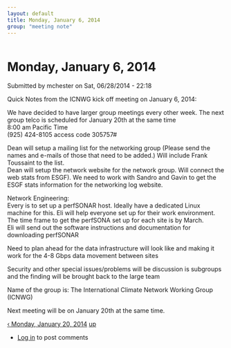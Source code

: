 ```yaml
---
layout: default
title: Monday, January 6, 2014
group: "meeting note"
---
```


<div id="content" class="column">
    <div class="section">
        <a id="main-content"></a>
        <h1 class="title" id="page-title">
            Monday, January 6, 2014        
        </h1>
        <div class="region region-content">
            <div id="block-system-main" class="block block-system">
                <div class="content">
                    <div id="node-22" class="node node-book node-full clearfix" about="/content/monday-january-6-2014" typeof="sioc:Item foaf:Document">
                        <span property="dc:title" content="Monday, January 6, 2014" class="rdf-meta element-hidden"></span><span property="sioc:num_replies" content="0" datatype="xsd:integer" class="rdf-meta element-hidden"></span>
                        <div class="meta submitted">
                            <span property="dc:date dc:created" content="2014-06-28T22:18:27-07:00" datatype="xsd:dateTime" rel="sioc:has_creator">Submitted by <span class="username" xml:lang="" about="/users/mchester" typeof="sioc:UserAccount" property="foaf:name" datatype="">mchester</span> on Sat, 06/28/2014 - 22:18</span>    
                        </div>
                        <div class="content clearfix">
                            <div class="field field-name-body field-type-text-with-summary field-label-hidden">
                                <div class="field-items">
                                    <div class="field-item even" property="content:encoded">
                                        <p>Quick Notes from the ICNWG kick off meeting on January 6, 2014:</p>
                                        <p>We have decided to have larger group meetings every other week. The next group telco is scheduled for January 20th at the same time<br>
                                            8:00 am Pacific Time<br>
                                            (925) 424-8105 access code 305757#
                                        </p>
                                        <p>Dean will setup a mailing list for the networking group (Please send the names and e-mails of those that need to be added.) Will include Frank Toussaint to the list.<br>
                                            Dean will setup the network website for the network group. Will connect the web stats from ESGF). We need to work with Sandro and Gavin to get the ESGF stats information for the networking log website.
                                        </p>
                                        <p>Network Engineering:<br>
                                            Every is to set up a perfSONAR host. Ideally have a dedicated Linux machine for this. Eli will help everyone set up for their work environment.<br>
                                            The time frame to get the perfSONA set up for each site is by March.<br>
                                            Eli will send out the software instructions and documentation for downloading perfSONAR 
                                        </p>
                                        <p>Need to plan ahead for the data infrastructure will look like and making it work for the 4-8 Gbps data movement between sites</p>
                                        <p>Security and other special issues/problems will be discussion is subgroups and the finding will be brought back to the large team</p>
                                        <p>Name of the group is: The International Climate Network Working Group (ICNWG)</p>
                                        <p>Next meeting will be on January 20th at the same time.</p>
                                    </div>
                                </div>
                            </div>
                            <div id="book-navigation-14" class="book-navigation">
                                <div class="page-links clearfix">
                                    <a href="/content/monday-january-20-2014" class="page-previous" title="Go to previous page">‹ Monday, January 20, 2014</a>
                                    <a href="/content/meeting-notes" class="page-up" title="Go to parent page">up</a>
                                </div>
                            </div>
                        </div>
                        <div class="link-wrapper">
                            <ul class="links inline">
                                <li class="comment_forbidden first last"><span><a href="/user/login?destination=node/22%23comment-form">Log in</a> to post comments</span></li>
                            </ul>
                        </div>
                    </div>
                </div>
            </div>
        </div>
    </div>
</div>